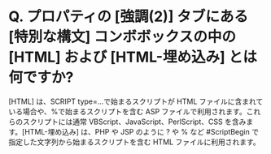 # Q. プロパティの \[強調(2)\] タブにある \[特別な構文\] コンボボックスの中の \[HTML\] および \[HTML-埋め込み\] とは何ですか?

\[HTML\] は、SCRIPT
type=...で始まるスクリプトが HTML ファイルに含まれている場合や、%で始まるスクリプトを含む ASP ファイルで利用されます。これらのスクリプトには通常 VBScript、JavaScript、PerlScript、CSS を含みます。\[HTML-埋め込み\]
は、PHP や JSP のように ? や % など #ScriptBegin で指定した文字列から始まるスクリプトを含む HTML ファイルに利用されます。
